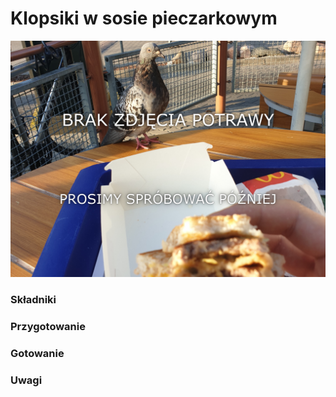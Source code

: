 # Klopsiki w sosie pieczarkowym

![Zdjęcie dania](../template.jpg)

### Składniki


### Przygotowanie


### Gotowanie


### Uwagi

